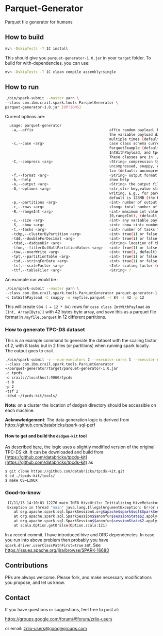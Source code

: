 # Parquet-Generator 
Parquet file generator for humans

## How to build
```bash
mvn -DskipTests -T 1C install
```

This should give you `parquet-generator-1.0.jar` in your `target` folder.
To build for with-dependencies, you can use: 
```bash
mvn -DskipTests -T 1C clean compile assembly:single
```

## How to run
```bash
./bin/spark-submit --master yarn \ 
--class com.ibm.crail.spark.tools ParquetGenerator \ 
parquet-generator-1.0.jar [OPTIONS]
```

Current options are: 
```bash  
  usage: parquet-generator
   -a,--affix                                   affix random payload. Means that in each instance of worker, 
                                                the variable payload data will be generated once, and used
                                                multiple times (default false)
   -c,--case <arg>                              case class schema currently supported are:
                                                ParquetExample (default),
                                                IntWithPayload, and tpcds.
                                                These classes are in ./schema/ in src.
   -C,--compress <arg>                          <String> compression type, valid values are:
                                                uncompressed, snappy, gzip,
                                                lzo (default: uncompressed)
   -f,--format <arg>                            <String> output format type (e.g., parquet (default), csv, etc.)
   -h,--help                                    show help
   -o,--output <arg>                            <String> the output file name (default: /ParqGenOutput.parquet)
   -O,--options <arg>                           <str,str> key,value strings that will be passed to the data source of spark in
                                                writing. E.g., for parquet you may want to re-consider parquet.block.size. The
                                                default is 128MB (the HDFS block size).
   -p,--partitions <arg>                        <int> number of output partitions (default: 1)
   -r,--rows <arg>                              <long> total number of rows (default: 10)
   -R,--rangeInt <arg>                          <int> maximum int value, value for any Int column will be generated between
                                                [0,rangeInt), (default: 2147483647)
   -s,--size <arg>                              <int> any variable payload size, string or payload in IntPayload (default: 100)
   -S,--show <arg>                              <int> show <int> number of rows (default: 0, zero means do not show)
   -t,--tasks <arg>                             <int> number of tasks to generate this data (default: 1)
   -tcbp,--clusterByPartition <arg>             <int> true(1) or false(0, default), pass the int
   -tdd,--doubleForDecimal <arg>                <int> true(1) or false(0, default), pass the int
   -tdsd,--dsdgenDir <arg>                      <String> location of the dsdgen tool
   -tfon,--filterOutNullPartitionValues <arg>   <int> true(1) or false (0, default), pass the int
   -tow,--overWrite <arg>                       <int> true(1, default) or false(0), pass the int
   -tpt,--partitionTable <arg>                  <int> true(1) or false(0, default), pass the int
   -tsd,--stringForDate <arg>                   <int> true(1) or false(0, default), pass the int
   -tsf,--scaleFactor <arg>                     <Int> scaling factor (default: 1) 
   -ttf,--tableFiler <arg>                      <String> ?
```
An example run would be : 
```bash 
./bin/spark-submit --master yarn \
--class com.ibm.crail.spark.tools.ParquetGenerator parquet-generator-1.0.jar \
-c IntWithPayload -C snappy -o /myfile.parquet -r 84 -s 42 -p 12
```
This will create `984 ( = 12 * 84)` rows for `case class IntWithPayload` as 
`[Int, Array[Byte]]` with 42 bytes byte array, and save this as a parquet file 
format in `/myfile.parquet` in 12 different partitions. 

### How to generate TPC-DS dataset
 This is an example command to generate the dataset with the scaling factor of 2, with 8 tasks but in 2 files 
 (or partitions) when running spark locally. The output goes to crail. 
  
```bash
./bin/spark-submit -v --num-executors 2 --executor-cores 1 --executor-memory 1G --driver-memory 1G --master local 
--class com.ibm.crail.spark.tools.ParquetGenerator 
~/parquet-generator/target/parquet-generator-1.0.jar 
-c tpcds 
-o crail://localhost:9060/tpcds 
-t 8 
-p 2
-tsf 2 
-tdsd ~/tpcds-kit/tools/
```
**Note:** on a cluster the location of dsdgen directory should be accessible on each machine.   

**Acknowledgement:** The data generation logic is derived from https://github.com/databricks/spark-sql-perf

#### How to get and build the `dsdgen-kit` tool 
As described [here](https://github.com/databricks/spark-sql-perf#setup-a-benchmark), the logic uses a slightly modified version of the original TPC-DS kit. It can be downloaded and build from 
 [https://github.com/databricks/tpcds-kit](https://github.com/databricks/tpcds-kit) as
 
```bash
$ git clone https://github.com/databricks/tpcds-kit.git
$ cd ./tpcds-kit/tools/
$ make OS=LINUX
```
### Good-to-know 
```bash
 17/11/13 14:10:01 12276 main INFO HiveUtils: Initializing HiveMetastoreConnection version 1.2.1 using Spark classes.
 Exception in thread "main" java.lang.IllegalArgumentException: Error while instantiating 'org.apache.spark.sql.hive.HiveSessionStateBuilder':
	at org.apache.spark.sql.SparkSession$.org$apache$spark$sql$SparkSession$$instantiateSessionState(SparkSession.scala:1053)
	at org.apache.spark.sql.SparkSession$$anonfun$sessionState$2.apply(SparkSession.scala:130)
	at org.apache.spark.sql.SparkSession$$anonfun$sessionState$2.apply(SparkSession.scala:130)
	at scala.Option.getOrElse(Option.scala:121)
```
In a recent commit, I have introduced hive and ORC dependencies. In case you run into above problem then probably you have `spark.driver.userClassPathFirst=true` set. See https://issues.apache.org/jira/browse/SPARK-16680

## Contributions

PRs are always welcome. Please fork, and make necessary modifications 
you propose, and let us know. 

## Contact 

If you have questions or suggestions, feel free to post at:

https://groups.google.com/forum/#!forum/zrlio-users

or email: zrlio-users@googlegroups.com
